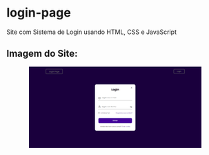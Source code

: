 # login-page
 Site com Sistema de Login usando HTML, CSS e JavaScript

 ## Imagem do Site:
<div align="center">
  <img src="LoginPage.png" width="400px" >
</div>
